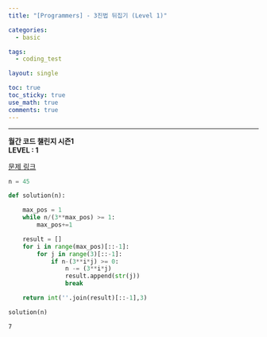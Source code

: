 ```yaml
---
title: "[Programmers] - 3진법 뒤집기 (Level 1)"

categories:
  - basic

tags:
  - coding_test

layout: single

toc: true
toc_sticky: true
use_math: true
comments: true
---
```


---
**월간 코드 챌린지 시즌1**  
**LEVEL : 1**

[문제 링크](https://programmers.co.kr/learn/courses/30/lessons/68935)



```python
n = 45
```


```python
def solution(n):

    max_pos = 1
    while n/(3**max_pos) >= 1:
        max_pos+=1

    result = []
    for i in range(max_pos)[::-1]:
        for j in range(3)[::-1]:
            if n-(3**i*j) >= 0:
                n -= (3**i*j)
                result.append(str(j))
                break

    return int(''.join(result)[::-1],3)
```


```python
solution(n)
```




    7
